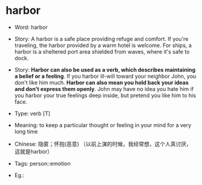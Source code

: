 # harbor

- Word: harbor
- Story: A harbor is a safe place providing refuge and comfort. If you're traveling, the harbor provided by a warm hotel is welcome. For ships, a harbor is a sheltered port area shielded from waves, where it's safe to dock.
- Story: **Harbor can also be used as a verb, which describes maintaining a belief or a feeling**. If you harbor ill-will toward your neighbor John, you don't like him much. **Harbor can also mean you hold back your ideas and don't express them openly**. John may have no idea you hate him if you harbor your true feelings deep inside, but pretend you like him to his face.

- Type: verb [T]
- Meaning: to keep a particular thought or feeling in your mind for a very long time
- Chinese: 隐匿；怀抱(恶意) （以前上演的时候，我经常想，这个人真讨厌，这就是harbor）
- Tags: person::emotion
- Eg.: 

